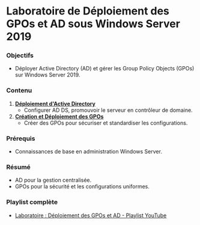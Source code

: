 # Laboratoire de Déploiement des GPOs et AD sous Windows Server 2019

### Objectifs
- Déployer Active Directory (AD) et gérer les Group Policy Objects (GPOs) sur Windows Server 2019.

### Contenu
1. **[Déploiement d'Active Directory](https://www.youtube.com/watch?v=d-uZXg7jN8Y&list=PLxWRiLFX5B5ePiBe7Way95PIRq7STcw3u&index=1&ab_channel=KhalidBouriche)**
   - Configurer AD DS, promouvoir le serveur en contrôleur de domaine.
2. **[Création et Déploiement des GPOs](https://www.youtube.com/watch?v=zdAglC3AmJo&list=PLxWRiLFX5B5ePiBe7Way95PIRq7STcw3u&index=2&ab_channel=KhalidBouriche)**
   - Créer des GPOs pour sécuriser et standardiser les configurations.

### Prérequis
- Connaissances de base en administration Windows Server.

### Résumé
- AD pour la gestion centralisée.
- GPOs pour la sécurité et les configurations uniformes.

### Playlist complète
- [Laboratoire : Déploiement des GPOs et AD - Playlist YouTube](https://www.youtube.com/playlist?list=PLxWRiLFX5B5ePiBe7Way95PIRq7STcw3u)

